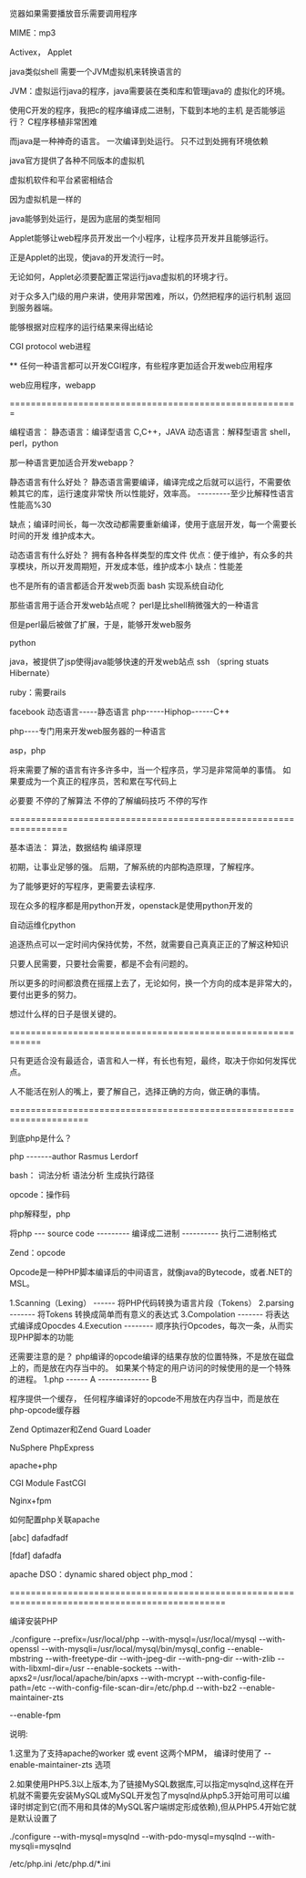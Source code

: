 览器如果需要播放音乐需要调用程序

MIME：mp3

Activex， Applet


java类似shell 需要一个JVM虚拟机来转换语言的


JVM：虚拟运行java的程序，java需要装在类和库和管理java的
虚拟化的环境。

使用C开发的程序，我把c的程序编译成二进制，下载到本地的主机
是否能够运行？
C程序移植非常困难

而java是一种神奇的语言。
一次编译到处运行。
只不过到处拥有环境依赖


java官方提供了各种不同版本的虚拟机

虚拟机软件和平台紧密相结合

因为虚拟机是一样的




java能够到处运行，是因为底层的类型相同

Applet能够让web程序员开发出一个小程序，让程序员开发并且能够运行。

正是Applet的出现，使java的开发流行一时。

无论如何，Applet必须要配置正常运行java虚拟机的环境才行。

对于众多入门级的用户来讲，使用非常困难，所以，仍然把程序的运行机制
返回到服务器端。





能够根据对应程序的运行结果来得出结论

CGI
protocol
web进程


** 任何一种语言都可以开发CGI程序，有些程序更加适合开发web应用程序

web应用程序，webapp


=======================================================



编程语言：
静态语言：编译型语言
C,C++，JAVA
动态语言：解释型语言
shell，perl，python

那一种语言更加适合开发webapp？

静态语言有什么好处？
静态语言需要编译，编译完成之后就可以运行，不需要依赖其它的库，运行速度非常快
所以性能好，效率高。          ---------至少比解释性语言性能高%30

缺点；编译时间长，每一次改动都需要重新编译，使用于底层开发，每一个需要长时间的开发
维护成本大。



动态语言有什么好处？
拥有各种各样类型的库文件
优点：便于维护，有众多的共享模块，所以开发周期短，开发成本低，维护成本小
缺点：性能差


也不是所有的语言都适合开发web页面
bash    实现系统自动化


那些语言用于适合开发web站点呢？
perl是比shell稍微强大的一种语言

但是perl最后被做了扩展，于是，能够开发web服务

python

java，被提供了jsp使得java能够快速的开发web站点  ssh （spring stuats Hibernate）

ruby：需要rails 



facebook
动态语言-----静态语言
php-----Hiphop------C++



php----专门用来开发web服务器的一种语言

asp，php




将来需要了解的语言有许多许多中，当一个程序员，学习是非常简单的事情。
如果要成为一个真正的程序员，苦和累在写代码上

必要要
不停的了解算法
不停的了解编码技巧
不停的写作


=================================================================


基本语法：
算法，数据结构
编译原理



初期，让事业足够的强。
后期，了解系统的内部构造原理，了解程序。


为了能够更好的写程序，更需要去读程序.


现在众多的程序都是用python开发，openstack是使用python开发的

自动运维化python

追逐热点可以一定时间内保持优势，不然，就需要自己真真正正的了解这种知识

只要人民需要，只要社会需要，都是不会有问题的。

所以更多的时间都浪费在摇摆上去了，无论如何，换一个方向的成本是非常大的，要付出更多的努力。


想过什么样的日子是很关键的。

============================================================



只有更适合没有最适合，语言和人一样，有长也有短，最终，取决于你如何发挥优点。

人不能活在别人的嘴上，要了解自己，选择正确的方向，做正确的事情。


=====================================================================


到底php是什么？

php
-------author   Rasmus Lerdorf



bash：
词法分析
语法分析
生成执行路径

opcode：操作码


php解释型，php

将php --- source code ---------  编译成二进制 ---------- 执行二进制格式

Zend：opcode 

Opcode是一种PHP脚本编译后的中间语言，就像java的Bytecode，或者.NET的MSL。

1.Scanning（Lexing）  ------   将PHP代码转换为语言片段（Tokens）
2.parsing -------    将Tokens 转换成简单而有意义的表达式
3.Compolation  -------   将表达式编译成Opocdes
4.Execution  --------  顺序执行Opcodes，每次一条，从而实现PHP脚本的功能


还需要注意的是？
php编译的opcode编译的结果存放的位置特殊，不是放在磁盘上的，而是放在内存当中的。
如果某个特定的用户访问的时候使用的是一个特殊的进程。
1.php   ------   A
--------------  B



程序提供一个缓存，
任何程序编译好的opcode不用放在内存当中，而是放在php-opcode缓存器

Zend Optimazer和Zend Guard Loader

NuSphere PhpExpress



apache+php

CGI
Module
FastCGI


Nginx+fpm        


如何配置php关联apache


[abc]
dafadfadf

[fdaf]
dafadfa


apache
DSO：dynamic shared object
php_mod：






===============================================================================================

编译安装PHP

./configure --prefix=/usr/local/php --with-mysql=/usr/local/mysql --with-openssl --with-mysqli=/usr/local/mysql/bin/mysql_config 
--enable-mbstring --with-freetype-dir --with-jpeg-dir --with-png-dir --with-zlib --with-libxml-dir=/usr  --enable-sockets 
--with-apxs2=/usr/local/apache/bin/apxs --with-mcrypt --with-config-file-path=/etc  --with-config-file-scan-dir=/etc/php.d 
--with-bz2 --enable-maintainer-zts


--enable-fpm

说明:

1.这里为了支持apache的worker 或 event 这两个MPM， 编译时使用了 --enable-maintainer-zts 选项

2.如果使用PHP5.3以上版本,为了链接MySQL数据库,可以指定mysqlnd,这样在开机就不需要先安装MySQL或MySQL开发包了mysqlnd从php5.3开始可用可以编译时绑定到它(而不用和具体的MySQL客户端绑定形成依赖),但从PHP5.4开始它就是默认设置了

./configure --with-mysql=mysqlnd --with-pdo-mysql=mysqlnd --with-mysqli=mysqlnd



/etc/php.ini
/etc/php.d/*.ini

